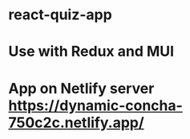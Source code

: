 # react-quiz-app
# Use with Redux and MUI
# App on Netlify server https://dynamic-concha-750c2c.netlify.app/